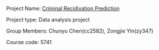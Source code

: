 Project Name: [Criminal Recidivation Prediction](https://github.com/AlaiaCCY/CriminalPrediction)

Project type: Data analysis project

Group Members: Chunyu Chen(cc2582), Zongjie Yin(zy347)

Course code: 5741
